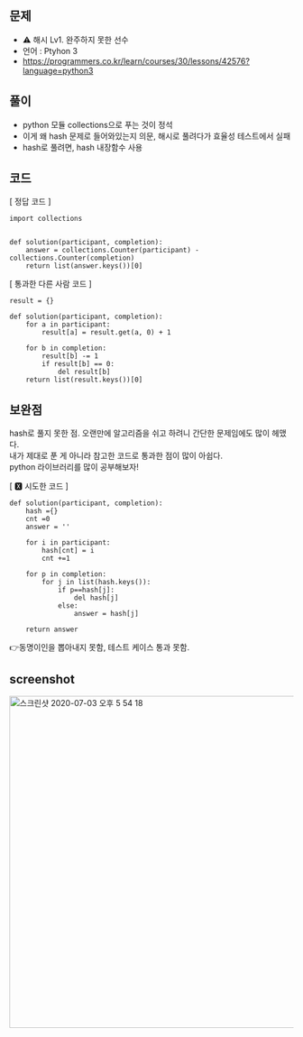 ## 문제
- ⚠️ 해시 Lv1. 완주하지 못한 선수
- 언어 : Ptyhon 3
- https://programmers.co.kr/learn/courses/30/lessons/42576?language=python3


## 풀이
- python 모듈 collections으로 푸는 것이 정석
- 이게 왜 hash 문제로 들어와있는지 의문, 해시로 풀려다가 효율성 테스트에서 실패
- hash로 풀려면, hash 내장함수 사용

## 코드

[ 정답 코드 ]
```
import collections


def solution(participant, completion):
    answer = collections.Counter(participant) - collections.Counter(completion)
    return list(answer.keys())[0]
```
[ 통과한 다른 사람 코드 ]
```
result = {}

def solution(participant, completion):
    for a in participant:
        result[a] = result.get(a, 0) + 1

    for b in completion:
        result[b] -= 1
        if result[b] == 0:
            del result[b]
    return list(result.keys())[0]
```

## 보완점

hash로 풀지 못한 점. 오랜만에 알고리즘을 쉬고 하려니 간단한 문제임에도 많이 헤맸다.<br>
내가 제대로 푼 게 아니라 참고한 코드로 통과한 점이 많이 아쉽다.<br>
python 라이브러리를 많이 공부해보자!


[ 🆇 시도한 코드 ]
```
def solution(participant, completion):
    hash ={}
    cnt =0
    answer = ''
    
    for i in participant:
        hash[cnt] = i
        cnt +=1
        
    for p in completion:
        for j in list(hash.keys()):
            if p==hash[j]:
                del hash[j]
            else:
                answer = hash[j]
            
    return answer
```
👉동명이인을 뽑아내지 못함, 테스트 케이스 통과 못함.


## screenshot
<img width="589" alt="스크린샷 2020-07-03 오후 5 54 18" src="https://user-images.githubusercontent.com/35520314/86454894-df57c900-bd5a-11ea-96a7-9a75f9bb3743.png">


